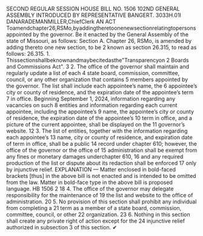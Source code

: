 SECOND REGULAR SESSION
HOUSE BILL NO. 1506
102ND GENERAL ASSEMBLY
INTRODUCED BY REPRESENTATIVE BANGERT.
3033H.01I DANARADEMANMILLER,ChiefClerk
AN ACT
Toamendchapter26,RSMo,byaddingtheretoonenewsectionrelatingtopersonsappointed
by the governor.
Be it enacted by the General Assembly of the state of Missouri, as follows:
Section A. Chapter 26, RSMo, is amended by adding thereto one new section, to be
2 known as section 26.315, to read as follows:
26.315. 1. Thissectionshallbeknownandmaybecitedasthe"Transparencyon
2 Boards and Commissions Act".
3 2. The office of the governor shall maintain and regularly update a list of each
4 state board, commission, committee, council, or any other organization that contains
5 members appointed by the governor. The list shall include each appointee’s name, the
6 appointee’s city or county of residence, and the expiration date of the appointee’s term
7 in office. Beginning September 1, 2024, information regarding any vacancies on such
8 entities and information regarding each current appointee, including the appointee’s
9 name, the appointee’s city or county of residence, the expiration date of the appointee’s
10 term in office, and a picture of the current appointee, shall be displayed on the
11 governor’s website.
12 3. The list of entities, together with the information regarding each appointee’s
13 name, city or county of residence, and expiration date of term in office, shall be a public
14 record under chapter 610; however, the office of the governor or the office of
15 administration shall be exempt from any fines or monetary damages underchapter 610,
16 and any required production of the list or dispute about its redaction shall be enforced
17 only by injunctive relief.
EXPLANATION — Matter enclosed in bold-faced brackets [thus] in the above bill is not enacted and is
intended to be omitted from the law. Matter in bold-face type in the above bill is proposed language.
HB 1506 2
18 4. The office of the governor may delegate responsibility for the maintenance of
19 the list and website to the office of administration.
20 5. No provision of this section shall prohibit any individual from completing a
21 term as a member of a state board, commission, committee, council, or other
22 organization.
23 6. Nothing in this section shall create any private right of action except for the
24 injunctive relief authorized in subsection 3 of this section.
✔
